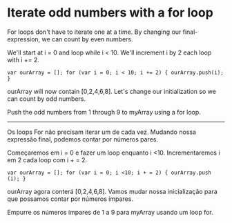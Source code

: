 # Iterate odd numbers with a for loop

For loops don't have to iterate one at a time. By changing our final-expression, we can count by even numbers.

We'll start at i = 0 and loop while i < 10. We'll increment i by 2 each loop with i += 2.

`var ourArray = [];
for (var i = 0; i < 10; i += 2) {
  ourArray.push(i);
}`

ourArray will now contain [0,2,4,6,8]. Let's change our initialization so we can count by odd numbers.

Push the odd numbers from 1 through 9 to myArray using a for loop.

---

Os loops For não precisam iterar um de cada vez. Mudando nossa expressão final, podemos contar por números pares.

Começaremos em i = 0 e fazer um loop enquanto i <10. Incrementaremos i em 2 cada loop com i + = 2.

`var ourArray = [];
for (var i = 0; i <10; i + = 2) {
   ourArray.push (i);
} `

ourArray agora conterá [0,2,4,6,8]. Vamos mudar nossa inicialização para que possamos contar por números ímpares.

Empurre os números ímpares de 1 a 9 para myArray usando um loop for.